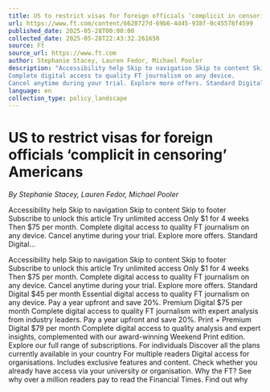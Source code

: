 ```yaml
---
title: US to restrict visas for foreign officials ‘complicit in censoring’ Americans
url: https://www.ft.com/content/6628727d-69b6-4d45-938f-0c45578f4599
published_date: 2025-05-28T00:00:00
collected_date: 2025-05-28T22:43:32.261650
source: Ft
source_url: https://www.ft.com
author: Stephanie Stacey, Lauren Fedor, Michael Pooler
description: "Accessibility help Skip to navigation Skip to content Skip to footer Subscribe to unlock this article Try unlimited access Only $1 for 4 weeks Then $75 per month.
Complete digital access to quality FT journalism on any device.
Cancel anytime during your trial. Explore more offers. Standard Digital..."
language: en
collection_type: policy_landscape
---
```


# US to restrict visas for foreign officials ‘complicit in censoring’ Americans

*By Stephanie Stacey, Lauren Fedor, Michael Pooler*

Accessibility help Skip to navigation Skip to content Skip to footer Subscribe to unlock this article Try unlimited access Only $1 for 4 weeks Then $75 per month.
Complete digital access to quality FT journalism on any device.
Cancel anytime during your trial. Explore more offers. Standard Digital...

Accessibility help Skip to navigation Skip to content Skip to footer Subscribe to unlock this article Try unlimited access Only $1 for 4 weeks Then $75 per month.
Complete digital access to quality FT journalism on any device.
Cancel anytime during your trial. Explore more offers. Standard Digital $45 per month Essential digital access to quality FT journalism on any device. Pay a year upfront and save 20%. Premium Digital $75 per month Complete digital access to quality FT journalism with expert analysis from industry leaders. Pay a year upfront and save 20%. Print + Premium Digital $79 per month Complete digital access to quality analysis and expert insights, complemented with our award-winning Weekend Print edition. Explore our full range of subscriptions. For individuals Discover all the plans currently available in your country For multiple readers Digital access for organisations. Includes exclusive features and content. Check whether you already have access via your university or organisation. Why the FT? See why over a million readers pay to read the Financial Times. Find out why